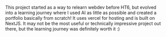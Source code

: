 This project started as a way to relearn webdev before HT6, but evolved into a learning journey where I used AI as little as possible and created a portfolio basically from scratch! It uses vercel for hosting and is built on NextJS. It may not be the most useful or technically impressive project out there, but the learning journey was definitely worth it :) 